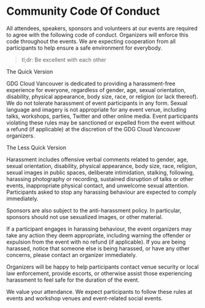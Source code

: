 # Community Code Of Conduct

All attendees, speakers, sponsors and volunteers at our events are required to agree with the following code of conduct. Organizers will enforce this code throughout the events. We are expecting cooperation from all participants to help ensure a safe environment for everybody.

> tl;dr: Be excellent with each other


The Quick Version

GDG Cloud Vancouver is dedicated to providing a harassment-free experience for everyone, regardless of gender, age, sexual orientation, disability, physical appearance, body size, race, or religion (or lack thereof). We do not tolerate harassment of event participants in any form. Sexual language and imagery is not appropriate for any event venue, including talks, workshops, parties, Twitter and other online media. Event participants violating these rules may be sanctioned or expelled from the event without a refund (if applicable) at the discretion of the GDG Cloud Vancouver organizers.

The Less Quick Version

Harassment includes offensive verbal comments related to gender, age, sexual orientation, disability, physical appearance, body size, race, religion, sexual images in public spaces, deliberate intimidation, stalking, following, harassing photography or recording, sustained disruption of talks or other events, inappropriate physical contact, and unwelcome sexual attention. Participants asked to stop any harassing behaviour are expected to comply immediately.

Sponsors are also subject to the anti-harassment policy. In particular, sponsors should not use sexualized images, or other material. 

If a participant engages in harassing behaviour, the event organizers may take any action they deem appropriate, including warning the offender or expulsion from the event with no refund (if applicable). If you are being harassed, notice that someone else is being harassed, or have any other concerns, please contact an organizer immediately.

Organizers will be happy to help participants contact venue security or local law enforcement, provide escorts, or otherwise assist those experiencing harassment to feel safe for the duration of the event.

We value your attendance. We expect participants to follow these rules at events and workshop venues and event-related social events.